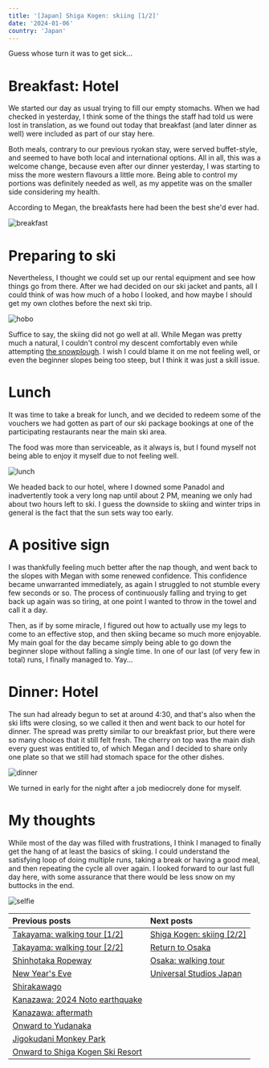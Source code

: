 ```yaml
---
title: '[Japan] Shiga Kogen: skiing [1/2]'
date: '2024-01-06'
country: 'Japan'
---
```


Guess whose turn it was to get sick...

# Breakfast: Hotel

We started our day as usual trying to fill our empty stomachs. When we had checked in yesterday, I think some of the things the staff had told us were lost in translation, as we found out today that breakfast (and later dinner as well) were included as part of our stay here.

Both meals, contrary to our previous ryokan stay, were served buffet-style, and seemed to have both local and international options. All in all, this was a welcome change, because even after our dinner yesterday, I was starting to miss the more western flavours a little more. Being able to control my portions was definitely needed as well, as my appetite was on the smaller side considering my health.

According to Megan, the breakfasts here had been the best she'd ever had.

![breakfast](/images/posts/travel/japan-2023/shiga-kogen-skiing-1/breakfast.jpg)

# Preparing to ski

Nevertheless, I thought we could set up our rental equipment and see how things go from there. After we had decided on our ski jacket and pants, all I could think of was how much of a hobo I looked, and how maybe I should get my own clothes before the next ski trip.

![hobo](/images/posts/travel/japan-2023/shiga-kogen-skiing-1/hobo.jpg)

Suffice to say, the skiing did not go well at all. While Megan was pretty much a natural, I couldn't control my descent comfortably even while attempting [the snowplough](https://www.youtube.com/watch?v=tXUbCPuc4nw). I wish I could blame it on me not feeling well, or even the beginner slopes being too steep, but I think it was just a skill issue.

# Lunch

It was time to take a break for lunch, and we decided to redeem some of the vouchers we had gotten as part of our ski package bookings at one of the participating restaurants near the main ski area.

The food was more than serviceable, as it always is, but I found myself not being able to enjoy it myself due to not feeling well.

![lunch](/images/posts/travel/japan-2023/shiga-kogen-skiing-1/lunch.jpg)

We headed back to our hotel, where I downed some Panadol and inadvertently took a very long nap until about 2 PM, meaning we only had about two hours left to ski. I guess the downside to skiing and winter trips in general is the fact that the sun sets way too early.

# A positive sign

I was thankfully feeling much better after the nap though, and went back to the slopes with Megan with some renewed confidence. This confidence became unwarranted immediately, as again I struggled to not stumble every few seconds or so. The process of continuously falling and trying to get back up again was so tiring, at one point I wanted to throw in the towel and call it a day.

Then, as if by some miracle, I figured out how to actually use my legs to come to an effective stop, and then skiing became so much more enjoyable. My main goal for the day became simply being able to go down the beginner slope without falling a single time. In one of our last (of very few in total) runs, I finally managed to. Yay...

# Dinner: Hotel

The sun had already begun to set at around 4:30, and that's also when the ski lifts were closing, so we called it then and went back to our hotel for dinner. The spread was pretty similar to our breakfast prior, but there were so many choices that it still felt fresh. The cherry on top was the main dish every guest was entitled to, of which Megan and I decided to share only one plate so that we still had stomach space for the other dishes.

![dinner](/images/posts/travel/japan-2023/shiga-kogen-skiing-1/dinner.jpg)

We turned in early for the night after a job mediocrely done for myself.

# My thoughts

While most of the day was filled with frustrations, I think I managed to finally get the hang of at least the basics of skiing. I could understand the satisfying loop of doing multiple runs, taking a break or having a good meal, and then repeating the cycle all over again. I looked forward to our last full day here, with some assurance that there would be less snow on my buttocks in the end.

![selfie](/images/posts/travel/japan-2023/shiga-kogen-skiing-1/selfie.jpg)

| Previous posts | Next posts |
| :---           | :---       |
| [Takayama: walking tour [1/2]](./takayama-walking-tour-1) | [Shiga Kogen: skiing [2/2]](./shiga-kogen-skiing-2) |
| [Takayama: walking tour [2/2]](./takayama-walking-tour-2) | [Return to Osaka](./return-to-osaka) |
| [Shinhotaka Ropeway](./shinhotaka-ropeway) | [Osaka: walking tour](./osaka-walking-tour) |
| [New Year's Eve](./new-years-eve) | [Universal Studios Japan](./usj) |
| [Shirakawago](./shirakawago) | |
| [Kanazawa: 2024 Noto earthquake](./kanazawa-earthquake) | |
| [Kanazawa: aftermath](./kanazawa-aftermath) | |
| [Onward to Yudanaka](./onward-to-yudanaka) | |
| [Jigokudani Monkey Park](./jigokudani-monkey-park) | |
| [Onward to Shiga Kogen Ski Resort](./onward-to-shiga-kogen) | |
